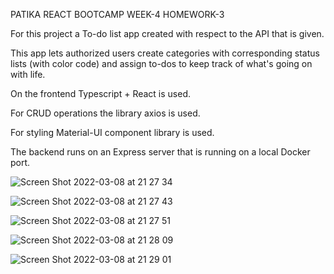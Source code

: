 PATIKA REACT BOOTCAMP WEEK-4 HOMEWORK-3


For this project a To-do list app created with respect to the API that is given.


This app lets authorized users create categories with corresponding status lists (with color code) and assign to-dos to keep track of what's going on with life.


On the frontend Typescript + React is used.

For CRUD operations the library axios is used.

For styling Material-UI component library is used.

The backend runs on an Express server that is running on a local Docker port. 

![Screen Shot 2022-03-08 at 21 27 34](https://user-images.githubusercontent.com/79794230/157304435-de6a4242-f710-46b7-b2c3-aca80602f23c.png)

![Screen Shot 2022-03-08 at 21 27 43](https://user-images.githubusercontent.com/79794230/157304445-604f460e-705e-4e6d-a871-a70f2f3dc906.png)

![Screen Shot 2022-03-08 at 21 27 51](https://user-images.githubusercontent.com/79794230/157304447-91d06b71-508a-4a0b-aae8-b4093b144ab5.png)

![Screen Shot 2022-03-08 at 21 28 09](https://user-images.githubusercontent.com/79794230/157304451-a23ed0ac-6205-4881-9eb7-9c75dc19f1c8.png)

![Screen Shot 2022-03-08 at 21 29 01](https://user-images.githubusercontent.com/79794230/157304452-00290ef7-91f1-492c-be11-ef7a166087dc.png)